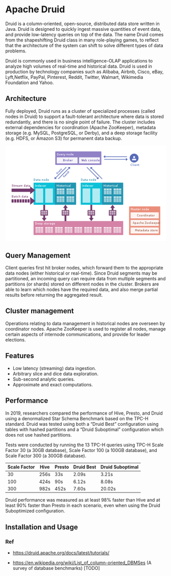 # Apache Druid

Druid is a column-oriented, open-source, distributed data store written in Java. Druid is designed to quickly ingest massive quantities of event data, and provide low-latency queries on top of the data. The name Druid comes from the shapeshifting Druid class in many role-playing games, to reflect that the architecture of the system can shift to solve different types of data problems.

Druid is commonly used in business intelligence-OLAP applications to analyze high volumes of real-time and historical data. Druid is used in production by technology companies such as Alibaba, Airbnb, Cisco, eBay, Lyft,Netflix, PayPal, Pinterest, Reddit, Twitter, Walmart, Wikimedia Foundation and Yahoo.

## Architecture

Fully deployed, Druid runs as a cluster of specialized processes (called nodes in Druid) to support a fault-tolerant architecture where data is stored redundantly, and there is no single point of failure. The cluster includes external dependencies for coordination (Apache ZooKeeper), metadata storage (e.g. MySQL, PostgreSQL, or Derby), and a deep storage facility (e.g. HDFS, or Amazon S3) for permanent data backup.

![alt text](image.png)

## Query Management

Client queries first hit broker nodes, which forward them to the appropriate data nodes (either historical or real-time). Since Druid segments may be partitioned, an incoming query can require data from multiple segments and partitions (or shards) stored on different nodes in the cluster. Brokers are able to learn which nodes have the required data, and also merge partial results before returning the aggregated result.

## Cluster management

Operations relating to data management in historical nodes are overseen by coordinator nodes. Apache ZooKeeper is used to register all nodes, manage certain aspects of internode communications, and provide for leader elections.

## Features

* Low latency (streaming) data ingestion.
* Arbitrary slice and dice data exploration.
* Sub-second analytic queries.
* Approximate and exact computations.

## Performance

In 2019, researchers compared the performance of Hive, Presto, and Druid using a denormalized Star Schema Benchmark based on the TPC-H standard. Druid was tested using both a “Druid Best” configuration using tables with hashed partitions and a “Druid Suboptimal” configuration which does not use hashed partitions.

Tests were conducted by running the 13 TPC-H queries using TPC-H Scale Factor 30 (a 30GB database), Scale Factor 100 (a 100GB database), and Scale Factor 300 (a 300GB database).

|Scale Factor	|Hive	|Presto	|Druid Best |	Druid Suboptimal|
|--------------|-------|-------|---------|-----------------|
|30|	256s|	33s|	2.09s|	3.21s|
|100|	424s|	90s|	6.12s|	8.08s|
|300|	982s|	452s|	7.60s|	20.02s|

Druid performance was measured as at least 98% faster than Hive and at least 90% faster than Presto in each scenario, even when using the Druid Suboptimized configuration.

## Installation and Usage

### Ref

- https://druid.apache.org/docs/latest/tutorials/

- https://en.wikipedia.org/wiki/List_of_column-oriented_DBMSes (A survey of database benchmarks) [TODO]